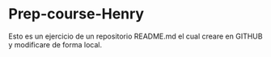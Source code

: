 # Prep-course-Henry
Esto es un ejercicio de un repositorio README.md el cual creare en GITHUB y modificare de forma local.
